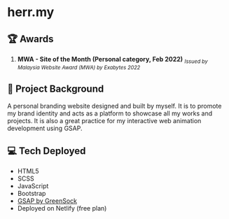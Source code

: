 # herr.my

## :trophy: Awards
1. **MWA - Site of the Month (Personal category, Feb 2022)** <sub>*Issued by Malaysia Website Award (MWA) by Exabytes 2022*</sub>

## :rocket: Project Background
A personal branding website designed and built by myself. It is to promote my brand identity and acts as a platform to showcase all my works and projects. It is also a great practice for my interactive web animation development using GSAP.

## :computer: Tech Deployed
- HTML5
- SCSS
- JavaScript
- Bootstrap
- [GSAP by GreenSock](https://greensock.com/gsap/)
- Deployed on Netlify (free plan)
